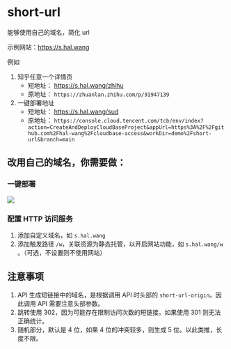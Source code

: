 # short-url

能够使用自己的域名，简化 url

示例网站：<https://s.hal.wang>

例如

1. 知乎任意一个详情页
   - 短地址： <https://s.hal.wang/zhihu>
   - 原地址： `https://zhuanlan.zhihu.com/p/91947139`
2. 一键部署地址
   - 短地址： <https://s.hal.wang/sud>
   - 原地址： `https://console.cloud.tencent.com/tcb/env/index?action=CreateAndDeployCloudBaseProject&appUrl=https%3A%2F%2Fgithub.com%2Fhal-wang%2Fcloudbase-access&workDir=demo%2Fshort-url&branch=main`

## 改用自己的域名，你需要做：

### 一键部署

[![](https://main.qcloudimg.com/raw/95b6b680ef97026ae10809dbd6516117.svg)](https://console.cloud.tencent.com/tcb/env/index?action=CreateAndDeployCloudBaseProject&appUrl=https%3A%2F%2Fgithub.com%2Fhal-wang%2Fcloudbase-access&workDir=demo%2Fshort-url&branch=main)

### 配置 HTTP 访问服务

1. 添加自定义域名，如 `s.hal.wang`
2. 添加触发路径 `/w`，关联资源为静态托管，以开启网站功能，如 `s.hal.wang/w` 。（可选，不设置则不使用网站）

## 注意事项

1. API 生成短链接中的域名，是根据调用 API 时头部的 `short-url-origin`。因此调用 API 需要注意头部参数。
2. 跳转使用 302，因为可能存在限制访问次数的短链接。如果使用 301 则无法正确统计。
3. 随机部分，默认是 4 位，如果 4 位的冲突较多，则生成 5 位。以此类推，长度不限。
